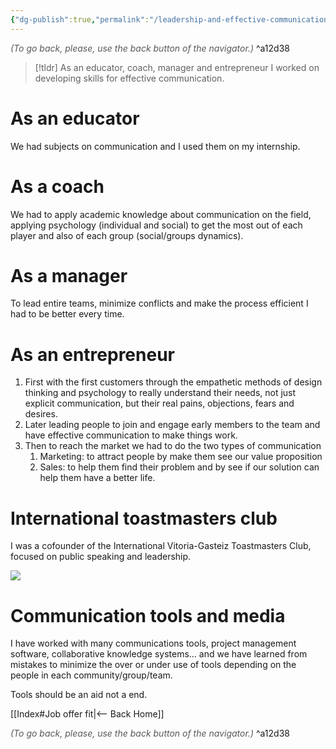 ```yaml
---
{"dg-publish":true,"permalink":"/leadership-and-effective-communication/","dgHomeLink":true,"dgPassFrontmatter":false,"dgShowBacklinks":false,"dgShowLocalGraph":false,"dgShowInlineTitle":false}
---
```




<div class="transclusion internal-embed is-loaded"><div class="markdown-embed">




<font color="#595959">*(To go back, please, use the back button of the navigator.)*</font> 
^a12d38



</div></div>


> [!tldr]
> As an educator, coach, manager and entrepreneur I worked on developing skills for effective communication.

# As an educator

We had subjects on communication and I used them on my internship.

# As a coach

We had to apply academic knowledge about communication on the field, applying psychology (individual and social) to get the most out of each player and also of each group (social/groups dynamics).

# As a manager

To lead entire teams, minimize conflicts and make the process efficient I had to be better every time.

# As an entrepreneur

1. First with the first customers through the empathetic methods of design thinking and psychology to really understand their needs, not just explicit communication, but their real pains, objections, fears and desires.
2. Later leading people to join and engage early members to the team and have effective communication to make things work.
3. Then to reach the market we had to do the two types of communication
	1. Marketing: to attract people by make them see our value proposition
	2. Sales: to help them find their problem and by see if our solution can help them have a better life.

# International toastmasters club

I was a cofounder of the International Vitoria-Gasteiz Toastmasters Club, focused on public speaking and leadership.

![](https://sfdhr.org/sites/default/files/images/Employees/toastmasters.jpg)

# Communication tools and media

I have worked with many communications tools, project management software, collaborative knowledge systems… and we have learned from mistakes to minimize the over or under use of tools depending on the people in each community/group/team.

Tools should be an aid not a end.


<div class="transclusion internal-embed is-loaded"><div class="markdown-embed">





[[Index#Job offer fit|<-- Back Home]]

<div class="transclusion internal-embed is-loaded"><div class="markdown-embed">




<font color="#595959">*(To go back, please, use the back button of the navigator.)*</font> 
^a12d38



</div></div>


</div></div>

